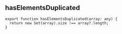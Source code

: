 ## hasElementsDuplicated
    export function hasElementsDuplicated(array: any) {
      return new Set(array).size !== array?.length;
    }

